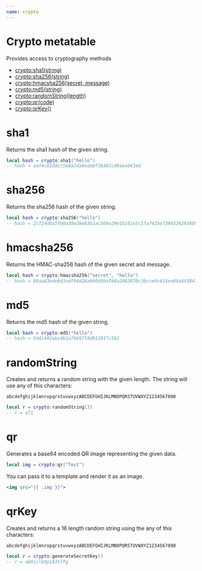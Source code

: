 ```yaml
---
name: crypto
---
```


# Crypto metatable

Provides access to cryptography methods

- [crypto:sha1(string)](#sha1)
- [crypto:sha256(string)](#sha256)
- [crypto:hmacsha256(secret, message)](#sha1)
- [crypto:md5(string)](#md5)
- [crypto:randomString(length)](#randomstring)
- [crypto:qr(code)](#qr)
- [crypto:qrKey()](#qrkey)

# sha1

Returns the sha1 hash of the given string.

```lua
local hash = crypto:sha1("hello")
-- hash = aaf4c61ddcc5e8a2dabede0f3b482cd9aea9434d
```

# sha256

Returns the sha256 hash of the given string.

```lua
local hash = crypto:sha256("hello")
-- hash = 2cf24dba5fb0a30e26e83b2ac5b9e29e1b161e5c1fa7425e73043362938b9824
```

# hmacsha256

Returns the HMAC-sha256 hash of the given secret and message.

```lua
local hash = crypto:hmacsha256("secret", "hello")
-- hash = 88aab3ede8d3adf94d26ab90d3bafd4a2083070c3bcce9c014ee04a443847c0b
```

# md5

Returns the md5 hash of the given string.

```lua
local hash = crypto:md5("hello")
-- hash = 5d41402abc4b2a76b9719d911017c592
```

# randomString

Creates and returns a random string with the given length. The string will use any of this characters:

`abcdefghijklmnropqrstuvwxyzABCDEFGHIJKLMNOPQRSTUVWXYZ1234567890`

```lua
local r = crypto:randomString(3)
-- r = aT1
```

# qr

Generates a base64 encoded QR image representing the given data.

```lua
local img = crypto:qr("Test")
```

You can pass it to a template and render it as an image.

```html
<img src="{{ .img }}">
```

# qrKey

Creates and returns a 16 length random string using the any of this characters:

`abcdefghijklmnropqrstuvwxyzABCDEFGHIJKLMNOPQRSTUVWXYZ1234567890`

```lua
local r = crypto:generateSecretKey()
-- r = abHjclkOp18Jh7fg
```
